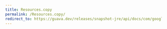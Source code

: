 ```yaml
---
title: Resources.copy
permalink: /Resources.copy/
redirect_to: https://guava.dev/releases/snapshot-jre/api/docs/com/google/common/io/Resources.html#copy-java.net.URL-java.io.OutputStream-
---
```

